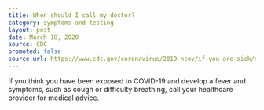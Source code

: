 ```yaml
---
title: When should I call my doctor?
category: symptoms-and-testing
layout: post
date: March 18, 2020
source: CDC
promoted: false
source_url: https://www.cdc.gov/coronavirus/2019-ncov/if-you-are-sick/steps-when-sick.html
---
```


 If you think you have been exposed to COVID-19 and develop a fever and symptoms, such as cough or difficulty breathing, call your healthcare provider for medical advice.